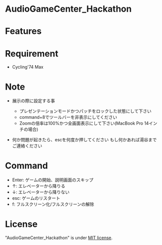 # AudioGameCenter_Hackathon

# Features

# Requirement

* Cycling'74 Max

# Note

- 展示の際に設定する事
  - プレゼンテーションモードかつパッチをロックした状態にして下さい
  - command+8でツールバーを非表示にしてください
  - Zoomの倍率は100%かつ全画面表示にして下さい(MacBook Pro 14インチの場合)

- 何か問題が起きたら、escを何度か押してください
もし何かあれば湯谷までご連絡ください

# Command

- Enter: ゲームの開始、説明画面のスキップ
- ↑: エレベーターから降りる
- ↓: エレベーターから降りない
- esc: ゲームのリスタート
- f: フルスクリーン化/フルスクリーンの解除  

# License

"AudioGameCenter_Hackathon" is under [MIT license](https://en.wikipedia.org/wiki/MIT_License).
